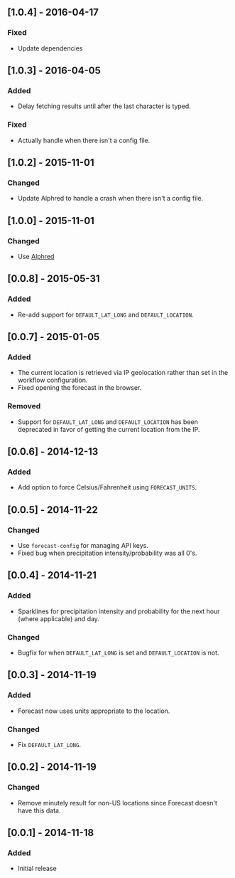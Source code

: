## [1.0.4] - 2016-04-17
### Fixed
- Update dependencies

## [1.0.3] - 2016-04-05
### Added
- Delay fetching results until after the last character is typed.

### Fixed
- Actually handle when there isn't a config file.

## [1.0.2] - 2015-11-01
### Changed
- Update Alphred to handle a crash when there isn't a config file.

## [1.0.0] - 2015-11-01
### Changed
- Use [Alphred](https://github.com/kejadlen/alphred)

## [0.0.8] - 2015-05-31
### Added
- Re-add support for `DEFAULT_LAT_LONG` and `DEFAULT_LOCATION`.

## [0.0.7] - 2015-01-05
### Added
- The current location is retrieved via IP geolocation rather than set in the
  workflow configuration.
- Fixed opening the forecast in the browser.

### Removed
- Support for `DEFAULT_LAT_LONG` and `DEFAULT_LOCATION` has been deprecated in favor
  of getting the current location from the IP.

## [0.0.6] - 2014-12-13
### Added
- Add option to force Celsius/Fahrenheit using `FORECAST_UNITS`.

## [0.0.5] - 2014-11-22
### Changed
- Use `forecast-config` for managing API keys.
- Fixed bug when precipitation intensity/probability was all 0's.

## [0.0.4] - 2014-11-21
### Added
- Sparklines for precipitation intensity and probability for the next hour
  (where applicable) and day.

### Changed
- Bugfix for when `DEFAULT_LAT_LONG` is set and `DEFAULT_LOCATION` is not.

## [0.0.3] - 2014-11-19
### Added
- Forecast now uses units appropriate to the location.

### Changed
- Fix `DEFAULT_LAT_LONG`.

## [0.0.2] - 2014-11-19
### Changed
- Remove minutely result for non-US locations since Forecast doesn't have this
  data.

## [0.0.1] - 2014-11-18
### Added
- Initial release
